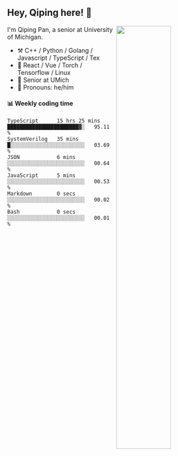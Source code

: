 

## Hey, Qiping here! :wave:

[<img align="right" width="50%" src="https://github-readme-stats.vercel.app/api?username=ppppqp&theme=dark&show_icons=true">](https://metrics.lecoq.io/ppppqp?template=classic)


I'm Qiping Pan, a senior at University of Michigan.

-   :hammer_and_pick: C++ / Python / Golang / Javascript / TypeScript / Tex
-   :pencil: React / Vue / Torch / Tensorflow / Linux 
-   :seedling: Senior at UMich
-   :man: Pronouns: he/him



#### :bar_chart: Weekly coding time

<!--START_SECTION:waka-->

```text
TypeScript      15 hrs 25 mins  ███████████████████████▓░   95.11 %
SystemVerilog   35 mins         █░░░░░░░░░░░░░░░░░░░░░░░░   03.69 %
JSON            6 mins          ░░░░░░░░░░░░░░░░░░░░░░░░░   00.64 %
JavaScript      5 mins          ░░░░░░░░░░░░░░░░░░░░░░░░░   00.53 %
Markdown        0 secs          ░░░░░░░░░░░░░░░░░░░░░░░░░   00.02 %
Bash            0 secs          ░░░░░░░░░░░░░░░░░░░░░░░░░   00.01 %
```

<!--END_SECTION:waka-->
